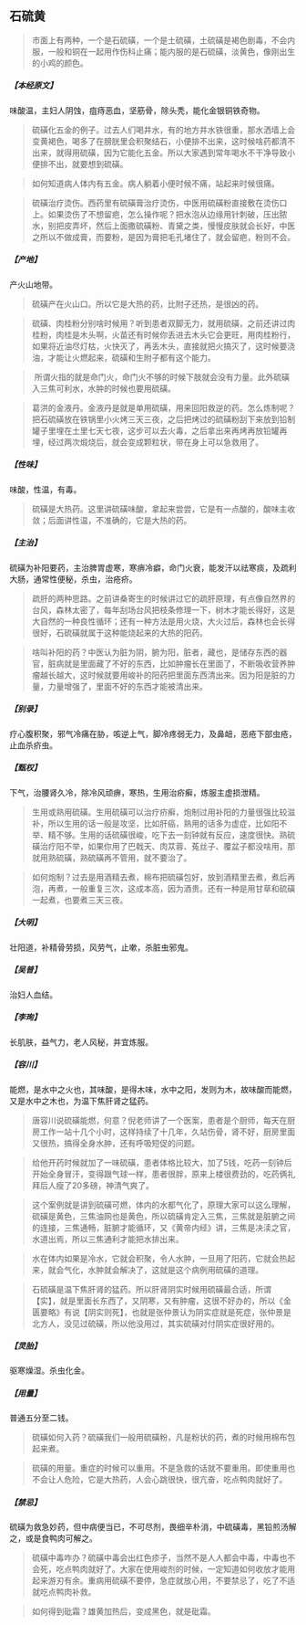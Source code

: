## 石硫黄

> 市面上有两种，一个是石硫磺，一个是土硫磺，土硫磺是褐色剧毒，不会内服，一般和铜在一起用作伤科止痛；能内服的是石硫磺，淡黄色，像刚出生的小鸡的颜色。

##### 【本经原文】
味酸温，主妇人阴蚀，疽痔恶血，坚筋骨，除头秃，能化金银铜铁奇物。

> 硫磺化五金的例子。过去人们喝井水，有的地方井水铁很重，那水洒墙上会变黄褐色，喝多了在膀胱里会积聚结石，小便排不出来，这时候啥药都清不出来，就得用硫磺，因为它能化五金。所以大家遇到常年喝水不干净导致小便排不出，就要想到硫磺。

> 如何知道病人体内有五金。病人躺着小便时候不痛，站起来时候很痛。

> 硫磺治疗烫伤。西药里有硫磺膏治疗烫伤，中医用硫磺粉直接敷在烫伤口上。如果烫伤了不想留疤，怎么操作呢？把水泡从边缘用针刺破，压出脓水，别把皮弄坏，然后上面撒硫磺粉、青黛之类，慢慢皮肤就会长好，中医之所以不做成膏，而要粉，是因为膏把毛孔堵住了，就会留疤，粉则不会。

##### 【产地】
产火山地带。

> 硫磺产在火山口。所以它是大热的药，比附子还热，是很凶的药。

> 硫磺、肉桂粉分别啥时候用？听到患者双脚无力，就用硫磺，之前还讲过肉桂粉，肉桂是木头啊，火苗还有时候你丢进去木头它会更旺，用肉桂粉行，如果将近油尽灯枯，火快灭了，再丢木头，直接就把火搞灭了，这时候要浇油，才能让火燃起来，硫磺和生附子都有这个能力。

>‍‍‍‍‍‍‍‍‍‍‍‍‍‍‍‍‍‍‍‍‍‍‍‍‍‍‍‍‍‍‍ 所谓火指的就是命门火，命门火不够的时候下肢就会没有力量。此外硫磺入三焦可利水，水肿的时候也要用硫磺。

> 葛洪的金液丹。金液丹是就是单用硫磺，用来回阳救逆的药。怎么炼制呢？把石硫磺放在铁锅里小火烤三天三夜，之后把烤过的硫磺粉刮下来放到铅制罐子里埋在土里七天七夜，这步可以去火毒，之后拿出来再烤再放铅罐再埋，经过两次煅烧后，就会变成颗粒状，带在身上可以急救用了。‍‍‍

##### 【性味】
味酸，性温，有毒。

> 硫磺是大热药。这里讲硫磺味酸，拿起来尝尝，它是有一点酸的，酸味主收敛；后面讲性温，不准确的，它是大热的药。

##### 【主治】
硫磺为补阳要药，主治脾胃虚寒，寒痹冷癖，命门火衰，能发汗以祛寒痰，及疏利大肠，通常性便秘，杀虫，治疮疥。

> 疏肝的两种思路。之前讲桑寄生的时候讲过它的疏肝原理，有点像自然界的台风，森林太密了，每年刮场台风把枝条修理一下，树木才能长得好，这是大自然的一种良性循环；还有一种方法是用火烧，大火过后，森林也会长得很好，石硫磺就属于这种能烧起来的大热的阳药。

> 啥叫补阳的药？中医认为脏为阴，腑为阳，脏者，藏也，是储存东西的器官，脏病就是里面藏了不好的东西，比如肿瘤长在里面了，不断吸收营养肿瘤越长越大，这时候就要用峻补的阳药把里面东西清出来。因为阳是脏的力量，力量增强了，里面不好的东西才能被清出来。

##### 【别录】
疗心腹积聚，邪气冷痛在胁，咳逆上气，脚冷疼弱无力，及鼻衄，恶疮下部虫疮，止血杀疥虫。
##### 【甄权】
下气，治腰肾久冷，除冷风顽痹，寒热，生用治疥癣，炼服主虚损泄精。

> 生用或熟用硫磺。生用硫磺可以治疗疥癣，炮制过用补阳的力量很强比较滋补，所以生用的话一般是攻坚，比如肝癌，熟用的话多为虚症，比如阳不举、精不够。生用的话硫磺很峻，吃下去一刻钟就有反应，速度很快。熟硫磺治疗阳不举，如果你用了巴戟天、肉苁蓉、菟丝子、覆盆子都没啥用，那就用熟硫磺，熟硫磺再不管用，就不要治了。

> 如何炮制？过去是用酒精去煮，棉布把硫磺包好，放到酒精里去煮，煮后再泡，再煮，一般重复三次，这成本高，因为酒贵。还有一种是用甘草和硫磺一起煮，也要煮三天三夜。

##### 【大明】
壮阳道，补精骨劳损，风劳气，止嗽，杀脏虫邪鬼。
##### 【吴普】
治妇人血结。
##### 【李珣】
长肌肤，益气力，老人风秘，并宜炼服。
##### 【容川】
能燃，是水中之火也，其味酸，是得木味，水中之阳，发则为木，故味酸而能燃，又是水中之木也，为温下焦肝肾之猛药。

> 唐容川说硫磺能燃，何意？倪老师讲了一个医案，患者是个厨师，每天在厨房工作一站十几个小时，这样持续了十几年，久站伤骨，肾不好，厨房里面又很热，搞得全身水肿，还有呼吸短促的问题。

> 给他开药时候就加了一味硫磺，患者体格比较大，加了5钱，吃药一刻钟后开始全身冒汗，变得跟气球一样，患者很胖，原来上楼很费劲的，吃药俩礼拜后人瘦了20多磅，神清气爽了。

> 这个案例就是讲到硫磺可燃，体内的水都气化了，原理大家可以这么理解，硫磺是黄色，三焦油网也是黄色，所以硫磺肯定入三焦，三焦就是脏腑之间的连接，三焦通畅，脏腑才能循环，又《黄帝内经》讲，三焦是决渎之官，水道出焉，所以三焦通利才能把水排出来。

> 水在体内如果是冷水，它就会积聚，令人水肿，一旦用了阳药，它就会热起来，就会气化，水肿就会解决了，这就是这个病例用硫磺的道理。

> 石硫磺是温下焦肝肾的猛药‍‍‍‍。所以肝肾阴实时候用硫磺最合适，所谓【实】，就是里面长东西了，又阴寒，又有肿瘤，这很不好办的，所以《金匮要略》有说【阴实则死】，也就是张仲景认为阴实症就是死症，张仲景是北方人，没见过硫磺，所以他没用过，其实硫磺对付阴实症很好用的。

##### 【灵胎】
驱寒燥湿。杀虫化金。
##### 【用量】
普通五分至二钱。

> 硫磺如何入药？硫磺我们一般用硫磺粉，凡是粉状的药，煮的时候用棉布包起来煮。

> 硫磺的用量。重症的时候可以重用。不是急救的话就不要重用。即使重用也不会让人危险，它是大热药，人会心跳很快，很亢奋，吃点鸭肉就好了。

##### 【禁忌】
硫磺为救急妙药，但中病便当已，不可尽剂，畏细辛朴消，中硫磺毒，黑铅煎汤解之，或是食鸭肉可解之。

> 硫磺中毒咋办？硫磺中毒会出红色疹子，当然不是人人都会中毒，中毒也不会死，吃点鸭肉就好了。大家在使用峻剂的时候，一定知道如何收放才能用起来游刃有余。重病用硫磺不要停，急症就放心用，不要禁忌了，吃了不适就吃点鸭肉补救。

> 如何得到砒霜？雄黄加热后，变成黑色，就是砒霜。